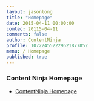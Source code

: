 ```yaml
---
layout: jasonlong
title: "Homepage"
date: 2015-04-11 00:00:00
comtec: 20115-04-11
comments: false
author: ContentNinja
profile: 107224552229621877852
menu: / Homepage
published: true
---
```


### Content Ninja Homepage


  * [ContentNinja Homepage](http://contentninja.services)


